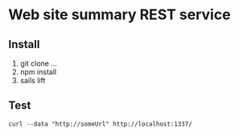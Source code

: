 # Web site summary REST service

## Install
1. git clone ...
2. npm install 
3. sails lift

## Test 
```
curl --data "http://someUrl" http://localhost:1337/
```